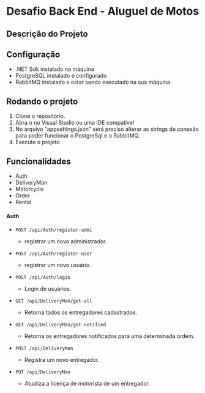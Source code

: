 # Desafio Back End - Aluguel de Motos

## Descrição do Projeto


## Configuração
 - .NET Sdk instalado na máquina
 - PostgreSQL instalado e configurado
 - RabbitMQ instalado e estar sendo executado na sua máquina

 ## Rodando o projeto
 1. Clone o repositório.
 2. Abra o no Visual Studio ou uma IDE compatível
 3. No arquivo "appsettings.json" será preciso alterar as strings de conexão para poder funcionar o PostgreSql e o RabbitMQ.
 4. Execute o projeto
  
  ## Funcionalidades
  - Auth
  - DeliveryMan
  - Motorcycle
  - Order
  - Rental

#### Auth
- `POST /api/Auth/register-admi`
  - registrar um novo administrador.
  
- `POST /api/Auth/register-user`
  - registrar um novo usuário.
    
- `POST /api/Auth/login`
  - Login de usuários.

- `GET /api/DeliveryMan/get-all`
  - Retorna todos os entregadores cadastrados.

- `GET /api/DeliveryMan/get-notified`
  - Retorna os entregadores notificados para uma determinada ordem.

- `POST /api/DeliveryMan`
  - Registra um novo entregador.
    
- `PUT /api/DeliveryMan`
  - Atualiza a licença de motorista de um entregador.
